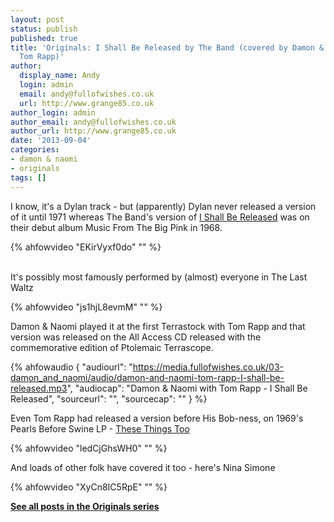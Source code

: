 ```yaml
---
layout: post
status: publish
published: true
title: 'Originals: I Shall Be Released by The Band (covered by Damon & Naomi with
  Tom Rapp)'
author:
  display_name: Andy
  login: admin
  email: andy@fullofwishes.co.uk
  url: http://www.grange85.co.uk
author_login: admin
author_email: andy@fullofwishes.co.uk
author_url: http://www.grange85.co.uk
date: '2013-09-04'
categories:
- damon & naomi
- originals
tags: []
---
```

<p>I know, it's a Dylan track - but (apparently) Dylan never released a version of it until 1971 whereas The Band's version of <a href="http://en.wikipedia.org/wiki/I_Shall_Be_Released">I Shall Be Released</a> was on their debut album Music From The Big Pink in 1968.<br />

{% ahfowvideo "EKirVyxf0do" "" %}

<a id="more"></a><a id="more-4456"></a><br />
It's possibly most famously performed by (almost) everyone in The Last Waltz<br />
</p>
{% ahfowvideo "js1hjL8evmM" "" %}
<p>Damon & Naomi played it at the first Terrastock with Tom Rapp and that version was released on the All Access CD released with the commemorative edition of Ptolemaic Terrascope.</p>

 {% ahfowaudio {
  "audiourl": "https://media.fullofwishes.co.uk/03-damon_and_naomi/audio/damon-and-naomi-tom-rapp-I-shall-be-released.mp3",
  "audiocap": "Damon & Naomi with Tom Rapp - I Shall Be Released",
  "sourceurl": "",
  "sourcecap": ""
  } %}

<p>Even Tom Rapp had released a version before His Bob-ness, on 1969's Pearls Before Swine LP - <a href="http://en.wikipedia.org/wiki/These_Things_Too">These Things Too</a><br />
</p>
{% ahfowvideo "ledCjGhsWH0" "" %}
<p>And loads of other folk have covered it too - here's Nina Simone<br />
</p>
{% ahfowvideo "XyCn8IC5RpE" "" %}
<p><strong><a href="/category/originals/" title="List: Originals">See all posts in the Originals series</a></strong></p>
